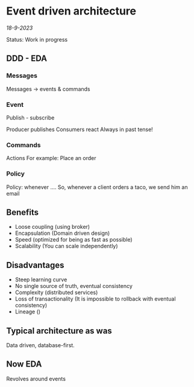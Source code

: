 # Event driven architecture
*18-9-2023*

Status: Work in progress

## DDD - EDA
### Messages

Messages -> events & commands

### Event

Publish - subscribe

Producer publishes
Consumers react
Always in past tense!

### Commands

Actions
For example: Place an order

### Policy

Policy: whenever ....
So, whenever a client orders a taco, we send him an email



## Benefits

- Loose coupling (using broker)
- Encapsulation (Domain driven design)
- Speed (optimized for being as fast as possible)
- Scalability (You can scale independently)

## Disadvantages

- Steep learning curve
- No single source of truth, eventual consistency
- Complexity (distributed services)
- Loss of transactionality (It is impossible to rollback with eventual consistency)
- Lineage ()


## Typical architecture as was

Data driven, database-first.

## Now EDA

Revolves around events
